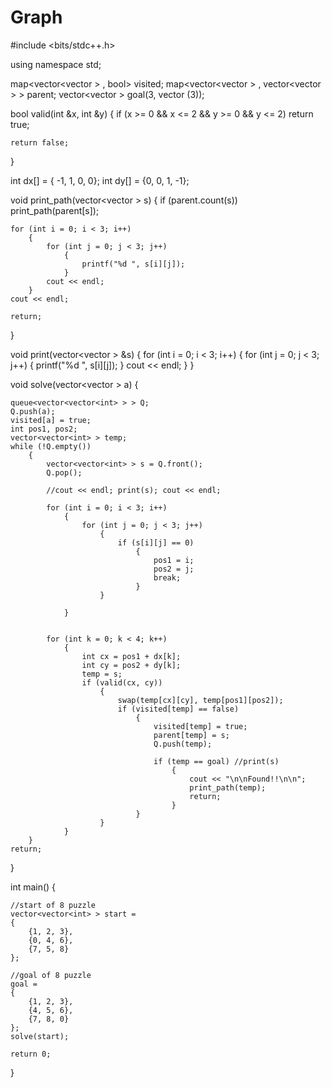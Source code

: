 # Graph
#include <bits/stdc++.h>

using namespace std;

map<vector<vector<int> > , bool> visited;
map<vector<vector<int> > , vector<vector<int> > > parent;
vector<vector<int> > goal(3, vector<int> (3));


bool valid(int &x, int &y)
{
	if (x >= 0 && x <= 2 && y >= 0 && y <= 2)
		return true;

	return false;
}


int dx[] = { -1, 1, 0, 0};
int dy[] = {0, 0, 1, -1};


void print_path(vector<vector<int> > s)
{
	if (parent.count(s))
		print_path(parent[s]);

	for (int i = 0; i < 3; i++)
		{
			for (int j = 0; j < 3; j++)
				{
					printf("%d ", s[i][j]);
				}
			cout << endl;
		}
	cout << endl;

	return;
}

void print(vector<vector<int> > &s)
{
	for (int i = 0; i < 3; i++)
		{
			for (int j = 0; j < 3; j++)
				{
					printf("%d ", s[i][j]);
				}
			cout << endl;
		}
}


void solve(vector<vector<int> > a)
{

	queue<vector<vector<int> > > Q;
	Q.push(a);
	visited[a] = true;
	int pos1, pos2;
	vector<vector<int> > temp;
	while (!Q.empty())
		{
			vector<vector<int> > s = Q.front();
			Q.pop();

			//cout << endl; print(s); cout << endl;

			for (int i = 0; i < 3; i++)
				{
					for (int j = 0; j < 3; j++)
						{
							if (s[i][j] == 0)
								{
									pos1 = i;
									pos2 = j;
									break;
								}
						}

				}


			for (int k = 0; k < 4; k++)
				{
					int cx = pos1 + dx[k];
					int cy = pos2 + dy[k];
					temp = s;
					if (valid(cx, cy))
						{
							swap(temp[cx][cy], temp[pos1][pos2]);
							if (visited[temp] == false)
								{
									visited[temp] = true;
									parent[temp] = s;
									Q.push(temp);

									if (temp == goal) //print(s)
										{
											cout << "\n\nFound!!\n\n";
											print_path(temp);
											return;
										}
								}
						}
				}
		}
	return;
}

int main()
{

	//start of 8 puzzle
	vector<vector<int> > start =
	{
		{1, 2, 3},
		{0, 4, 6},
		{7, 5, 8}
	};

	//goal of 8 puzzle
	goal =
	{
		{1, 2, 3},
		{4, 5, 6},
		{7, 8, 0}
	};
	solve(start);

	return 0;
}
